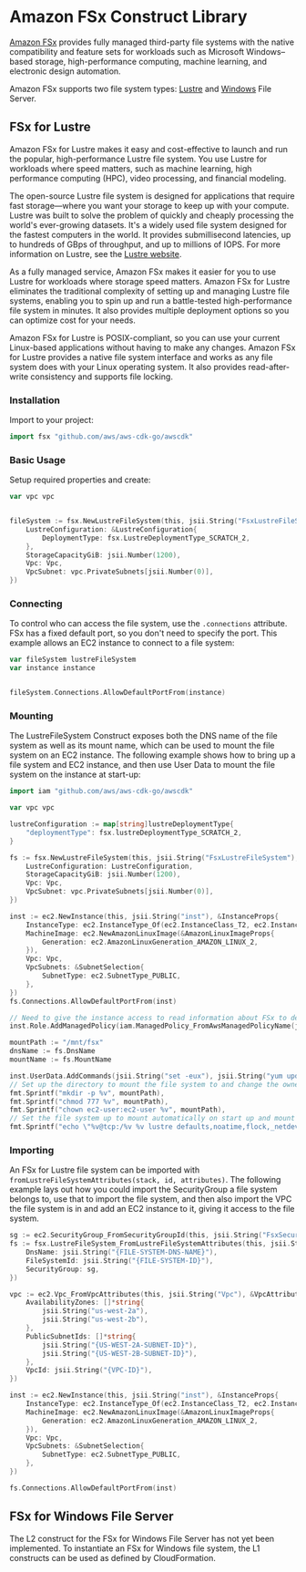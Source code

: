 # Amazon FSx Construct Library

[Amazon FSx](https://docs.aws.amazon.com/fsx/?id=docs_gateway) provides fully managed third-party file systems with the
native compatibility and feature sets for workloads such as Microsoft Windows–based storage, high-performance computing,
machine learning, and electronic design automation.

Amazon FSx supports two file system types: [Lustre](https://docs.aws.amazon.com/fsx/latest/LustreGuide/index.html) and
[Windows](https://docs.aws.amazon.com/fsx/latest/WindowsGuide/index.html) File Server.

## FSx for Lustre

Amazon FSx for Lustre makes it easy and cost-effective to launch and run the popular, high-performance Lustre file
system. You use Lustre for workloads where speed matters, such as machine learning, high performance computing (HPC),
video processing, and financial modeling.

The open-source Lustre file system is designed for applications that require fast storage—where you want your storage
to keep up with your compute. Lustre was built to solve the problem of quickly and cheaply processing the world's
ever-growing datasets. It's a widely used file system designed for the fastest computers in the world. It provides
submillisecond latencies, up to hundreds of GBps of throughput, and up to millions of IOPS. For more information on
Lustre, see the [Lustre website](http://lustre.org/).

As a fully managed service, Amazon FSx makes it easier for you to use Lustre for workloads where storage speed matters.
Amazon FSx for Lustre eliminates the traditional complexity of setting up and managing Lustre file systems, enabling
you to spin up and run a battle-tested high-performance file system in minutes. It also provides multiple deployment
options so you can optimize cost for your needs.

Amazon FSx for Lustre is POSIX-compliant, so you can use your current Linux-based applications without having to make
any changes. Amazon FSx for Lustre provides a native file system interface and works as any file system does with your
Linux operating system. It also provides read-after-write consistency and supports file locking.

### Installation

Import to your project:

```go
import fsx "github.com/aws/aws-cdk-go/awscdk"
```

### Basic Usage

Setup required properties and create:

```go
var vpc vpc


fileSystem := fsx.NewLustreFileSystem(this, jsii.String("FsxLustreFileSystem"), &LustreFileSystemProps{
	LustreConfiguration: &LustreConfiguration{
		DeploymentType: fsx.LustreDeploymentType_SCRATCH_2,
	},
	StorageCapacityGiB: jsii.Number(1200),
	Vpc: Vpc,
	VpcSubnet: vpc.PrivateSubnets[jsii.Number(0)],
})
```

### Connecting

To control who can access the file system, use the `.connections` attribute. FSx has a fixed default port, so you don't
need to specify the port. This example allows an EC2 instance to connect to a file system:

```go
var fileSystem lustreFileSystem
var instance instance


fileSystem.Connections.AllowDefaultPortFrom(instance)
```

### Mounting

The LustreFileSystem Construct exposes both the DNS name of the file system as well as its mount name, which can be
used to mount the file system on an EC2 instance. The following example shows how to bring up a file system and EC2
instance, and then use User Data to mount the file system on the instance at start-up:

```go
import iam "github.com/aws/aws-cdk-go/awscdk"

var vpc vpc

lustreConfiguration := map[string]lustreDeploymentType{
	"deploymentType": fsx.lustreDeploymentType_SCRATCH_2,
}

fs := fsx.NewLustreFileSystem(this, jsii.String("FsxLustreFileSystem"), &LustreFileSystemProps{
	LustreConfiguration: LustreConfiguration,
	StorageCapacityGiB: jsii.Number(1200),
	Vpc: Vpc,
	VpcSubnet: vpc.PrivateSubnets[jsii.Number(0)],
})

inst := ec2.NewInstance(this, jsii.String("inst"), &InstanceProps{
	InstanceType: ec2.InstanceType_Of(ec2.InstanceClass_T2, ec2.InstanceSize_LARGE),
	MachineImage: ec2.NewAmazonLinuxImage(&AmazonLinuxImageProps{
		Generation: ec2.AmazonLinuxGeneration_AMAZON_LINUX_2,
	}),
	Vpc: Vpc,
	VpcSubnets: &SubnetSelection{
		SubnetType: ec2.SubnetType_PUBLIC,
	},
})
fs.Connections.AllowDefaultPortFrom(inst)

// Need to give the instance access to read information about FSx to determine the file system's mount name.
inst.Role.AddManagedPolicy(iam.ManagedPolicy_FromAwsManagedPolicyName(jsii.String("AmazonFSxReadOnlyAccess")))

mountPath := "/mnt/fsx"
dnsName := fs.DnsName
mountName := fs.MountName

inst.UserData.AddCommands(jsii.String("set -eux"), jsii.String("yum update -y"), jsii.String("amazon-linux-extras install -y lustre2.10"),
// Set up the directory to mount the file system to and change the owner to the AL2 default ec2-user.
fmt.Sprintf("mkdir -p %v", mountPath),
fmt.Sprintf("chmod 777 %v", mountPath),
fmt.Sprintf("chown ec2-user:ec2-user %v", mountPath),
// Set the file system up to mount automatically on start up and mount it.
fmt.Sprintf("echo \"%v@tcp:/%v %v lustre defaults,noatime,flock,_netdev 0 0\" >> /etc/fstab", dnsName, mountName, mountPath), jsii.String("mount -a"))
```

### Importing

An FSx for Lustre file system can be imported with `fromLustreFileSystemAttributes(stack, id, attributes)`. The
following example lays out how you could import the SecurityGroup a file system belongs to, use that to import the file
system, and then also import the VPC the file system is in and add an EC2 instance to it, giving it access to the file
system.

```go
sg := ec2.SecurityGroup_FromSecurityGroupId(this, jsii.String("FsxSecurityGroup"), jsii.String("{SECURITY-GROUP-ID}"))
fs := fsx.LustreFileSystem_FromLustreFileSystemAttributes(this, jsii.String("FsxLustreFileSystem"), &FileSystemAttributes{
	DnsName: jsii.String("{FILE-SYSTEM-DNS-NAME}"),
	FileSystemId: jsii.String("{FILE-SYSTEM-ID}"),
	SecurityGroup: sg,
})

vpc := ec2.Vpc_FromVpcAttributes(this, jsii.String("Vpc"), &VpcAttributes{
	AvailabilityZones: []*string{
		jsii.String("us-west-2a"),
		jsii.String("us-west-2b"),
	},
	PublicSubnetIds: []*string{
		jsii.String("{US-WEST-2A-SUBNET-ID}"),
		jsii.String("{US-WEST-2B-SUBNET-ID}"),
	},
	VpcId: jsii.String("{VPC-ID}"),
})

inst := ec2.NewInstance(this, jsii.String("inst"), &InstanceProps{
	InstanceType: ec2.InstanceType_Of(ec2.InstanceClass_T2, ec2.InstanceSize_LARGE),
	MachineImage: ec2.NewAmazonLinuxImage(&AmazonLinuxImageProps{
		Generation: ec2.AmazonLinuxGeneration_AMAZON_LINUX_2,
	}),
	Vpc: Vpc,
	VpcSubnets: &SubnetSelection{
		SubnetType: ec2.SubnetType_PUBLIC,
	},
})

fs.Connections.AllowDefaultPortFrom(inst)
```

## FSx for Windows File Server

The L2 construct for the FSx for Windows File Server has not yet been implemented. To instantiate an FSx for Windows
file system, the L1 constructs can be used as defined by CloudFormation.
